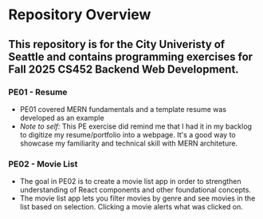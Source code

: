 # Repository Overview
## This repository is for the City Univeristy of Seattle and contains programming exercises for Fall 2025 CS452 Backend Web Development.
### PE01 - Resume
- PE01 covered MERN fundamentals and a template resume was developed as an example
- *Note to self:* This PE exercise did remind me that I had it in my backlog to digitize my resume/portfolio into a webpage. It's a good way to showcase my familiarity and technical skill with MERN architeture.

### PE02 - Movie List
- The goal in PE02 is to create a movie list app in order to strengthen understanding of React components and other foundational concepts.
- The movie list app lets you filter movies by genre and see movies in the list based on selection. Clicking a movie alerts what was clicked on.
